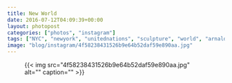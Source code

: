 ```yaml
---
title: New World
date: 2016-07-12T04:09:39+00:00
layout: photopost
categories: ["photos", "instagram"]
tags: ["NYC", "newyork", "unitednations", "sculpture", "world", "arnaldopomodoro"]
image: "blog/instagram/4f58238431526b9e64b52daf59e890aa.jpg"
---
```


<figure class="photo photo--square">
  {{< img src="4f58238431526b9e64b52daf59e890aa.jpg" alt="" caption="" >}}

</figure>


